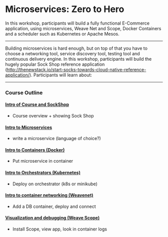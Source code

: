 # Microservices: Zero to Hero

In this workshop, participants will build a fully functional E-Commerce application, using microservices, Weave Net and Scope, Docker Containers and a scheduler such as Kubernetes or Apache Mesos.

----

Building microservices is hard enough, but on top of that you have to choose a networking tool, service discovery tool, testing tool and continuous delivery engine. In this workshop, participants will build the hugely popular Sock Shop reference application (http://thenewstack.io/start-socks-towards-cloud-native-reference-application/). Participants will learn about:

----

### Course Outline

#### [Intro of Course and SockShop](intro-sockshop/README.md)

  * Course overview + showing Sock Shop

#### [Intro to Microservices](microservices/runsheet.md)

  * write a microservice (language of choice?) 

#### [Intro to Containers (Docker)](containers/01_docker-basics.md)

  * Put microservice in container

#### [Intro to Orchestrators (Kubernetes)](schedulers/01_outline.md)

  * Deploy on orchestrator (k8s or minikube)

#### [Intro to container networking (Weavenet)](networking/01_networking.md)

  * Add a DB container, deploy and connect

#### [Visualization and debugging (Weave Scope)](visualisation/runsheet.md)

  * Install Scope, view app, look in container logs
